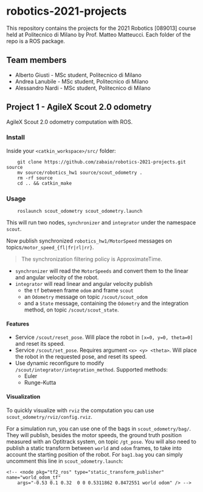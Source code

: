 # robotics-2021-projects
This repository contains the projects for the 2021 Robotics [089013] course held at Politecnico di Milano by Prof. Matteo Matteucci. Each folder of the repo is a ROS package.

## Team members
- Alberto Giusti - MSc student, Politecnico di Milano
- Andrea Lanubile - MSc student, Politecnico di Milano
- Alessandro Nardi - MSc student, Politecnico di Milano

## Project 1 - AgileX Scout 2.0 odometry

AgileX Scout 2.0 odometry computation with ROS.

### Install
Inside your `<catkin_workspace>/src/` folder:

		git clone https://github.com/zabaio/robotics-2021-projects.git source
		mv source/robotics_hw1 source/scout_odometry .
		rm -rf source
		cd .. && catkin_make

### Usage

		roslaunch scout_odometry scout_odometry.launch 

This will run two nodes, `synchronizer` and `integrator` under the namespace `scout`.

Now publish synchronized `robotics_hw1/MotorSpeed` messages on topics`/motor_speed_{fl|fr|rl|rr}`.
>  The synchronization filtering policy is ApproximateTime.

- `synchronizer` will read the `MotorSpeeds` and convert them to the linear and angular velocity of the robot.
- `integrator` will read  linear and angular velocity publish
    - the `tf` between frame `odom` and frame `scout`
    - an `Odometry` message on topic `/scout/scout_odom`
    - and a `State` message, containing the `Odometry` and the integration method, on topic `/scout/scout_state`.

#### Features

- Service `/scout/reset_pose`. Will place the robot in `[x=0, y=0, theta=0]` and reset its speed.
- Service `/scout/set_pose`. Requires argument `<x> <y> <theta>`. Will place the robot in the requested pose, and reset its speed.
- Use dynamic reconfigure to modify `/scout/integrator/integration_method`. Supported methods:
    - Euler
    - Runge-Kutta

#### Visualization

To quickly visualize with `rviz` the computation you can use `scout_odometry/rviz/config.rviz`.

For a simulation run, you can use one of the bags in `scout_odometry/bag/`. They will publish, besides the motor speeds, the ground truth position measured with an Optitrack system, on topic `/gt_pose`.
You will also need to publish a static transform between `world` and `odom` frames, to take into account the starting position of the robot. For `bag1.bag` you can simply uncomment this line in `scout_odometry.launch`:

	<!-- <node pkg="tf2_ros" type="static_transform_publisher" name="world_odom_tf"
    	args="-0.53 0.1 0.32  0 0 0.5311862 0.8472551 world odom" /> -->
